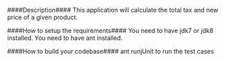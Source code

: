 

####Description####
This application  will calculate the total tax and new price of a given product.

####How to setup the requirements####
You need to have jdk7 or jdk8 installed.
You need to have ant installed.

####How to build your codebase####
ant runjUnit to run the test cases
